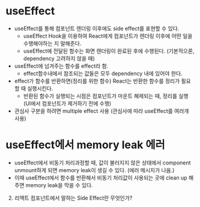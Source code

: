 # useEffect

  * useEffect를 통해 컴포넌트 렌더링 이후에도 side effect를 표현할 수 있다.
    * useEffect Hook을 이용하여 React에게 컴포넌트가 렌더링 이후에 어떤 일을 수행해야하는 지 말해준다.
    * useEffect에 전달된 함수는 화면 렌더링이 완료된 후에 수행된다. (기본적으론, dependency 고려하지 않을 때)
  * useEffect에 넘겨주는 함수를 effect라 함.
    * effect함수내에서 참조되는 값들은 모두 dependency 내에 있어야 한다.
  * effect가 함수를 반환하면(정리를 위한 함수) React는 반환한 함수를 정리가 필요할 때 실행시킨다. 
    * 반환된 함수가 실행되는 시점은 컴포넌트가 마운트 해제되는 때, 정리를 실행 (UI에서 컴포넌트가 제거하기 전에 수행)
  * 관심사 구분을 하려면 multiple effect 사용 (관심사에 따라 useEffect를 여러개 사용)

# useEffect에서 memory leak 에러

* useEffect에서 비동기 처리과정할 때, 값이 불러지지 않은 상태에서 component unmount하게 되면 memory leak이 생길 수 있다. (에러 메시지가 나옴.)
* 이때 useEffect에서 함수를 반환해서 비동기 처리값이 사용되는 곳에 clean up 해주면 memory leak을 막을 수 있다.

2. 리액트 컴포넌트에서 말하는 Side Effect란 무엇인가?